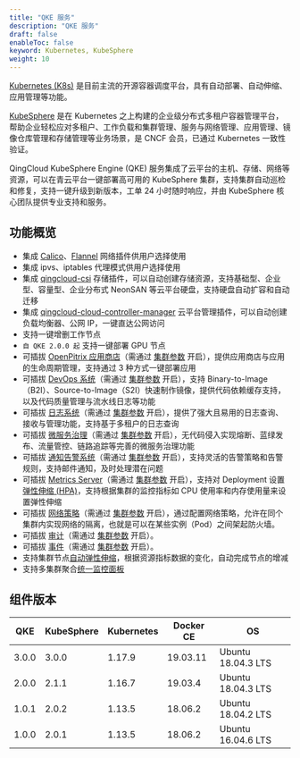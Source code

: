 ```yaml
---
title: "QKE 服务"
description: "QKE 服务"
draft: false
enableToc: false
keyword: Kubernetes, KubeSphere
weight: 10
---
```


[Kubernetes (K8s)](https://kubernetes.io/) 是目前主流的开源容器调度平台，具有自动部署、自动伸缩、应用管理等功能。

[KubeSphere](https://kubesphere.io/) 是在 Kubernetes 之上构建的企业级分布式多租户容器管理平台，帮助企业轻松应对多租户、工作负载和集群管理、服务与网络管理、应用管理、镜像仓库管理和存储管理等业务场景，是 CNCF 会员，已通过 Kubernetes 一致性验证。

QingCloud KubeSphere Engine (QKE) 服务集成了云平台的主机、存储、网络等资源，可以在青云平台一键部署高可用的 KubeSphere 集群，支持集群自动巡检和修复，支持一键升级到新版本，工单 24 小时随时响应，并由 KubeSphere 核心团队提供专业支持和服务。

## 功能概览

- 集成 [Calico](https://www.projectcalico.org/)、[Flannel](https://github.com/coreos/flannel) 网络插件供用户选择使用
- 集成 ipvs、iptables 代理模式供用户选择使用
- 集成 [qingcloud-csi](https://github.com/yunify/qingcloud-csi) 存储插件，可以自动创建存储资源，支持基础型、企业型、容量型、企业分布式 NeonSAN 等云平台硬盘，支持硬盘自动扩容和自动迁移
- 集成 [qingcloud-cloud-controller-manager](https://github.com/yunify/qingcloud-cloud-controller-manager) 云平台管理插件，可以自动创建负载均衡器、公网 IP，一键直达公网访问
- 支持一键增删工作节点
- `自 QKE 2.0.0 起` 支持一键部署 GPU 节点
- 可插拔 [OpenPitrix 应用商店](https://kubesphere.com.cn/en/docs/pluggable-components/app-store/)（需通过 [集群参数](/container/qke/admin/main/#服务环境参数设置) 开启），提供应用商店与应用的生命周期管理，支持通过 3 种方式一键部署应用
- 可插拔 [DevOps 系统](https://kubesphere.com.cn/en/docs/pluggable-components/devops/)（需通过 [集群参数](/container/qke/admin/main/#服务环境参数设置) 开启），支持 Binary-to-Image（B2I）、Source-to-Image（S2I）快速制作镜像，提供代码依赖缓存支持，以及代码质量管理与流水线日志等功能
- 可插拔 [日志系统](https://kubesphere.com.cn/en/docs/pluggable-components/logging/)（需通过 [集群参数](/container/qke/admin/main/#服务环境参数设置) 开启），提供了强大且易用的日志查询、接收与管理功能，支持基于多租户的日志查询
- 可插拔 [微服务治理](https://kubesphere.com.cn/en/docs/pluggable-components/service-mesh/)（需通过 [集群参数](/container/qke/admin/main/#服务环境参数设置) 开启），无代码侵入实现熔断、蓝绿发布、流量管控、链路追踪等完善的微服务治理功能
- 可插拔 [通知告警系统](https://kubesphere.com.cn/en/docs/pluggable-components/alerting-notification/)（需通过 [集群参数](/container/qke/admin/main/#服务环境参数设置) 开启），支持灵活的告警策略和告警规则，支持邮件通知，及时处理潜在问题
- 可插拔 [Metrics Server]()（需通过 [集群参数](/container/qke/admin/main/#服务环境参数设置) 开启），支持对 Deployment 设置 [弹性伸缩 (HPA)](https://kubernetes.io/docs/tasks/run-application/horizontal-pod-autoscale-walkthrough/)，支持根据集群的监控指标如 CPU 使用率和内存使用量来设置弹性伸缩
- 可插拔 [网络策略](https://kubesphere.com.cn/en/docs/pluggable-components/network-policy/)（需通过 [集群参数](/container/qke/admin/main/#服务环境参数设置) 开启），通过配置网络策略，允许在同个集群内实现网络的隔离，也就是可以在某些实例（Pod）之间架起防火墙。
- 可插拔 [审计](https://kubesphere.com.cn/en/docs/pluggable-components/auditing-logs/)（需通过 [集群参数](/container/qke/admin/main/#服务环境参数设置) 开启）。
- 可插拔 [事件](https://kubesphere.com.cn/en/docs/pluggable-components/events/)（需通过 [集群参数](/container/qke/admin/main/#服务环境参数设置) 开启）。
- 支持集群节点[自动弹性伸缩](/operation/autoscaling/intro/intro/)，根据资源指标数据的变化，自动完成节点的增减
- 支持多集群聚合[统一监控面板](/monitor_service/cloudsat/dashboard/intro/intro/)

## 组件版本

| QKE | KubeSphere | Kubernetes | Docker CE | OS
| --- | --- | --- | --- | ---
| 3.0.0 | 3.0.0 | 1.17.9 | 19.03.11 | Ubuntu 18.04.3 LTS
| 2.0.0 | 2.1.1 | 1.16.7 | 19.03.4 | Ubuntu 18.04.3 LTS
| 1.0.1 | 2.0.2 | 1.13.5 | 18.06.2 | Ubuntu 18.04.2 LTS
| 1.0.0 | 2.0.1 | 1.13.5 | 18.06.2 | Ubuntu 16.04.6 LTS
